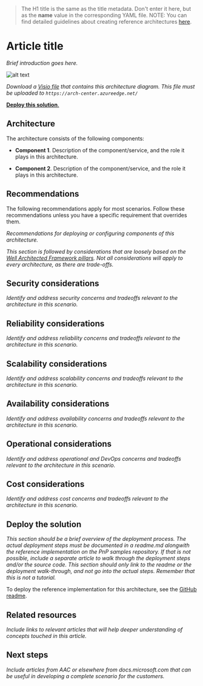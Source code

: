 > The H1 title is the same as the title metadata. Don't enter it here, but as the **name** value in the corresponding YAML file.
> NOTE: You can find detailed guidelines about creating reference architectures [here](../reference-architectures.md).

# Article title

_Brief introduction goes here._

![alt text](./media/folder_name/architecture-diagram.png)

_Download a [Visio file](https://arch-center.azureedge.net/architecture.vsdx) that contains this architecture diagram. This file must be uploaded to `https://arch-center.azureedge.net/`_

[**Deploy this solution**.](#deploy-the-solution)

## Architecture

The architecture consists of the following components:

- **Component 1**. Description of the component/service, and the role it plays in this architecture.

- **Component 2**. Description of the component/service, and the role it plays in this architecture.

## Recommendations

The following recommendations apply for most scenarios. Follow these recommendations unless you have a specific requirement that overrides them.

_Recommendations for deploying or configuring components of this architecture._

_This section is followed by considerations that are loosely based on the [Well Architected Framework pillars](https://docs.microsoft.com/azure/architecture/framework/). Not all considerations will apply to every architecture, as there are trade-offs._

## Security considerations

_Identify and address security concerns and tradeoffs relevant to the architecture in this scenario._

## Reliability considerations

_Identify and address reliability concerns and tradeoffs relevant to the architecture in this scenario._

## Scalability considerations

_Identify and address scalability concerns and tradeoffs relevant to the architecture in this scenario._

## Availability considerations

_Identify and address availability concerns and tradeoffs relevant to the architecture in this scenario._

## Operational considerations

_Identify and address operational and DevOps concerns and tradeoffs relevant to the architecture in this scenario._

## Cost considerations

_Identify and address cost concerns and tradeoffs relevant to the architecture in this scenario._

## Deploy the solution

_This section should be a brief overview of the deployment process. The actual deployment steps must be documented in a readme.md alongwith the reference implementation on the PnP samples repository. If that is not possible, include a separate article to walk through the deployment steps and/or the source code. This section should only link to the readme or the deployment walk-through, and not go into the actual steps. Remember that this is not a tutorial._

To deploy the reference implementation for this architecture, see the [GitHub readme](https://www.github.com/path-to-repo).

## Related resources

_Include links to relevant articles that will help deeper understanding of concepts touched in this article._

## Next steps

_Include articles from AAC or elsewhere from docs.microsoft.com that can be useful in developing a complete scenario for the customers._


